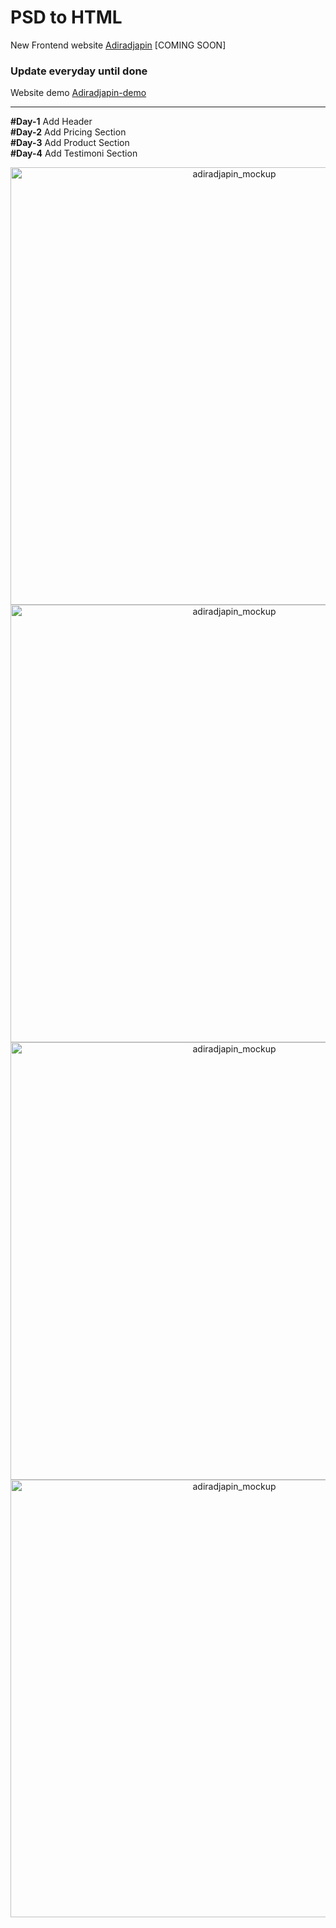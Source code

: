 # PSD to HTML
New Frontend website [Adiradjapin](http://adiradjapin.com/) [COMING SOON]

### Update everyday until done
Website demo [Adiradjapin-demo](https://solvedia.github.io/adiradjapin/)

***
**#Day-1** Add Header  
**#Day-2** Add Pricing Section  
**#Day-3** Add Product Section  
**#Day-4** Add Testimoni Section  


<p align="center">
  <img width="700" src="https://github.com/solvedia/adiradjapin/blob/master/preview/layout_design.jpg" alt="adiradjapin_mockup">
  
  <img width="700" src="https://github.com/solvedia/adiradjapin/blob/master/preview/section_pricing.jpg" alt="adiradjapin_mockup">

  <img width="700" src="https://github.com/solvedia/adiradjapin/blob/master/preview/section_product.jpg" alt="adiradjapin_mockup">

  <img width="700" src="https://github.com/solvedia/adiradjapin/blob/master/preview/section_testimoni.jpg" alt="adiradjapin_mockup">
</p>
